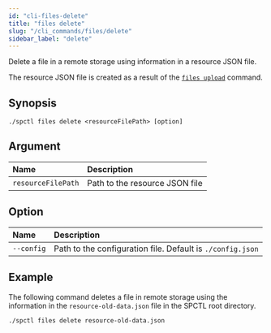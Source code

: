 ```yaml
---
id: "cli-files-delete"
title: "files delete"
slug: "/cli_commands/files/delete"
sidebar_label: "delete"
---
```


Delete a file in a remote storage using information in a resource JSON file.

The resource JSON file is created as a result of the [`files upload`](/developers/cli_commands/files/upload) command.

## Synopsis

```
./spctl files delete <resourceFilePath> [option]
```

## Argument

|**Name**| **Description**                      |
| :- |:-------------------------------------|
|`resourceFilePath`| Path to the resource JSON file |

## Option

|**Name**|**Description**|
| :- | :- |
|`--config`|Path to the configuration file. Default is `./config.json`|

## Example

The following command deletes a file in remote storage using the information in the `resource-old-data.json` file in the SPCTL root directory.

```
./spctl files delete resource-old-data.json
```